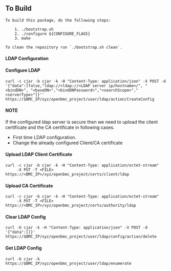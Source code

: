 ## To Build

```
To build this package, do the following steps:

    1. ./bootstrap.sh
    2. ./configure ${CONFIGURE_FLAGS}
    3. make

To clean the repository run `./bootstrap.sh clean`.
```

#### LDAP Configuration

#### Configure LDAP

```
curl -c cjar -b cjar -k -H "Content-Type: application/json" -X POST -d '{"data":[false,"ldap://<ldap://<LDAP server ip/hostname>/", "<bindDN>", "<baseDN>","<bindDNPassword>","<searchScope>","<serverType>"]}''  https://$BMC_IP/xyz/openbmc_project/user/ldap/action/CreateConfig

```

#### NOTE

If the configured ldap server is secure then we need to upload the client
certificate and the CA certificate in following cases.

- First time LDAP configuration.
- Change the already configured Client/CA certificate

#### Upload LDAP Client Certificate

```
curl -c cjar -b cjar -k -H "Content-Type: application/octet-stream"
     -X PUT -T <FILE> https://<BMC_IP>/xyz/openbmc_project/certs/client/ldap
```

#### Upload CA Certificate

```
curl -c cjar -b cjar -k -H "Content-Type: application/octet-stream"
     -X PUT -T <FILE> https://<BMC_IP>/xyz/openbmc_project/certs/authority/ldap
```

#### Clear LDAP Config

```
curl -b cjar -k -H "Content-Type: application/json" -X POST -d '{"data":[]}' https://$BMC_IP/xyz/openbmc_project/user/ldap/config/action/delete
```

#### Get LDAP Config

```
curl -b cjar -k https://$BMC_IP/xyz/openbmc_project/user/ldap/enumerate
```
